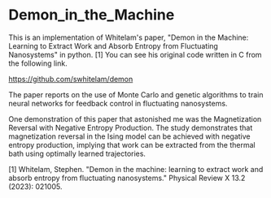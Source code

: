 # Demon_in_the_Machine
This is an implementation of Whitelam's paper, "Demon in the Machine: Learning to Extract Work and Absorb Entropy from Fluctuating Nanosystems" in python. [1]
You can see his original code written in C from the following link.


https://github.com/swhitelam/demon


The paper reports on the use of Monte Carlo and genetic algorithms to train neural networks for feedback control in fluctuating nanosystems.


One demonstration of this paper that astonished me was the Magnetization Reversal with Negative Entropy Production. The study demonstrates that magnetization reversal in the Ising model can be achieved with negative entropy production, implying that work can be extracted from the thermal bath using optimally learned trajectories.


[1] Whitelam, Stephen. "Demon in the machine: learning to extract work and absorb entropy from fluctuating nanosystems." Physical Review X 13.2 (2023): 021005.
